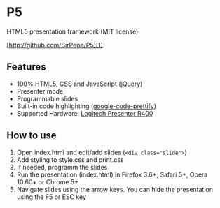 P5
==

HTML5 presentation framework (MIT license)

[http://github.com/SirPepe/P5][1]

Features
--------

  * 100% HTML5, CSS and JavaScript (jQuery)
  * Presenter mode
  * Programmable slides
  * Built-in code highlighting ([google-code-prettify][2])
  * Supported Hardware: [Logitech Presenter R400][3]


How to use
----------

   1. Open index.html and edit/add slides (`<div class="slide">`)
   2. Add styling to style.css and print.css
   3. If needed, programm the slides
   4. Run the presentation (index.html) in Firefox 3.6+, Safari 5+, Opera 10.60+ or Chrome 5+
   5. Navigate slides using the arrow keys. You can hide the presentation using the F5 or ESC key


  [1]: http://github.com/SirPepe/P5
  [2]: http://code.google.com/p/google-code-prettify/
  [3]: http://www.logitech.com/en-us/mice-pointers/presentation-remote/devices/5993
